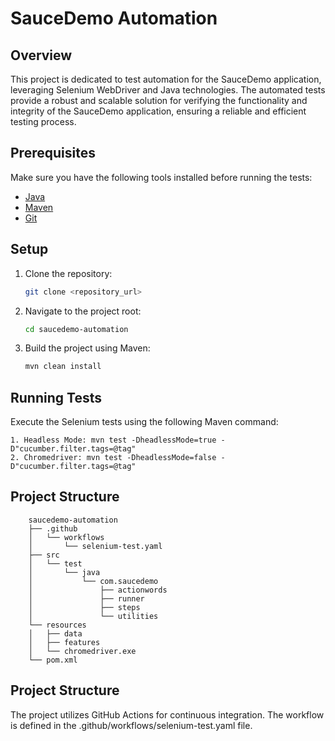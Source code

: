 # SauceDemo Automation

## Overview

This project is dedicated to test automation for the SauceDemo application, leveraging Selenium WebDriver and Java technologies. The automated tests provide a robust and scalable solution for verifying the functionality and integrity of the SauceDemo application, ensuring a reliable and efficient testing process.

## Prerequisites

Make sure you have the following tools installed before running the tests:

- [Java](https://www.java.com/en/download/)
- [Maven](https://maven.apache.org/download.cgi)
- [Git](https://git-scm.com/book/en/v2/Getting-Started-Installing-Git)

## Setup

1. Clone the repository:

   ```bash
   git clone <repository_url>
   
2. Navigate to the project root:
   ```bash
   cd saucedemo-automation

3. Build the project using Maven:
   ```bash
   mvn clean install

## Running Tests
Execute the Selenium tests using the following Maven command:

    1. Headless Mode: mvn test -DheadlessMode=true -D"cucumber.filter.tags=@tag"
	2. Chromedriver: mvn test -DheadlessMode=false -D"cucumber.filter.tags=@tag"
## Project Structure

        saucedemo-automation
        ├── .github
        │   └── workflows
        │       └── selenium-test.yaml
        ├── src
        │   └── test
        │       └── java
        │           └── com.saucedemo
        │               ├── actionwords
        │               ├── runner
        │               ├── steps
        │               └── utilities
        └── resources
        │   ├── data
        │   ├── features
        │   └── chromedriver.exe
        └── pom.xml

## Project Structure
The project utilizes GitHub Actions for continuous integration. The workflow is defined in the .github/workflows/selenium-test.yaml file.

